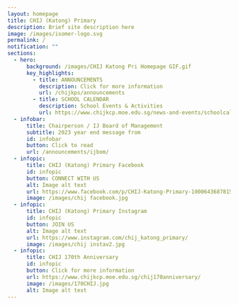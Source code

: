 ```yaml
---
layout: homepage
title: CHIJ (Katong) Primary
description: Brief site description here
image: /images/isomer-logo.svg
permalink: /
notification: ""
sections:
  - hero:
      background: /images/CHIJ Katong Pri Homepage GIF.gif
      key_highlights:
        - title: ANNOUNCEMENTS
          description: Click for more information
          url: /chijkps/announcements
        - title: SCHOOL CALENDAR
          description: School Events & Activities
          url: https://www.chijkcp.moe.edu.sg/news-and-events/schoolcalendar/
  - infobar:
      title: Chairperson / IJ Board of Management
      subtitle: 2023 year end message from
      id: infobar
      button: Click to read
      url: /announcements/ijbom/
  - infopic:
      title: CHIJ (Katong) Primary Facebook
      id: infopic
      button: CONNECT WITH US
      alt: Image alt text
      url: https://www.facebook.com/p/CHIJ-Katong-Primary-100064368781577/
      image: /images/chij facebook.jpg
  - infopic:
      title: CHIJ (Katong) Primary Instagram
      id: infopic
      button: JOIN US
      alt: Image alt text
      url: https://www.instagram.com/chij_katong_primary/
      image: /images/chij instav2.jpg
  - infopic:
      title: CHIJ 170th Anniversary
      id: infopic
      button: Click for more information
      url: https://www.chijkcp.moe.edu.sg/chij170anniversary/
      image: /images/170CHIJ.jpg
      alt: Image alt text
---
```

